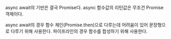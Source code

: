 async await의 기반은 결국 Promise다.
async 함수값의 리턴값은 무조건 Promise 객체이다.

async await의 경우 함수 체인(Promise.then)으로 다루는데 어려움이 있어 문장형으로 다루기 위해 사용한다.
파이프라인의 경우 함수를 합성하기 위해 사용한다.